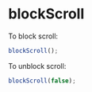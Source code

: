 # blockScroll

To block scroll:
```javascript
blockScroll();
```

To unblock scroll:
```javascript
blockScroll(false);
```

